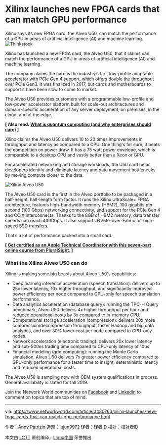 [#]: collector: (lujun9972)
[#]: translator: ( )
[#]: reviewer: ( )
[#]: publisher: ( )
[#]: url: ( )
[#]: subject: (Xilinx launches new FPGA cards that can match GPU performance)
[#]: via: (https://www.networkworld.com/article/3430763/xilinx-launches-new-fpga-cards-that-can-match-gpu-performance.html)
[#]: author: (Andy Patrizio https://www.networkworld.com/author/Andy-Patrizio/)

Xilinx launches new FPGA cards that can match GPU performance
======
Xilinx says its new FPGA card, the Alveo U50, can match the performance of a GPU in areas of artificial intelligence (AI) and machine learning.
![Thinkstock][1]

Xilinx has launched a new FPGA card, the Alveo U50, that it claims can match the performance of a GPU in areas of artificial intelligence (AI) and machine learning.

The company claims the card is the industry’s first low-profile adaptable accelerator with PCIe Gen 4 support, which offers double the throughput over PCIe Gen3. It was finalized in 2017, but cards and motherboards to support it have been slow to come to market.

The Alveo U50 provides customers with a programmable low-profile and low-power accelerator platform built for scale-out architectures and domain-specific acceleration of any server deployment, on premises, in the cloud, and at the edge.

**[ Also read: [What is quantum computing (and why enterprises should care)][2] ]**

Xilinx claims the Alveo U50 delivers 10 to 20 times improvements in throughput and latency as compared to a CPU. One thing's for sure, it beats the competition on power draw. It has a 75 watt power envelope, which is comparable to a desktop CPU and vastly better than a Xeon or GPU.

For accelerated networking and storage workloads, the U50 card helps developers identify and eliminate latency and data movement bottlenecks by moving compute closer to the data.

![Xilinx Alveo U50][3]

The Alveo U50 card is the first in the Alveo portfolio to be packaged in a half-height, half-length form factor. It runs the Xilinx UltraScale+ FPGA architecture, features high-bandwidth memory (HBM2), 100 gigabits per second (100 Gbps) networking connectivity, and support for the PCIe Gen 4 and CCIX interconnects. Thanks to the 8GB of HBM2 memory, data transfer speeds can reach 400Gbps. It also supports NVMe-over-Fabric for high-speed SSD transfers.

That’s a lot of performance packed into a small card.

**[ [Get certified as an Apple Technical Coordinator with this seven-part online course from PluralSight.][4] ]**

### What the Xilinx Alveo U50 can do

Xilinx is making some big boasts about Alveo U50's capabilities:

  * Deep learning inference acceleration (speech translation): delivers up to 25x lower latency, 10x higher throughput, and significantly improved power efficiency per node compared to GPU-only for speech translation performance.
  * Data analytics acceleration (database query): running the TPC-H Query benchmark, Alveo U50 delivers 4x higher throughput per hour and reduced operational costs by 3x compared to in-memory CPU.
  * Computational storage acceleration (compression): delivers 20x more compression/decompression throughput, faster Hadoop and big data analytics, and over 30% lower cost per node compared to CPU-only nodes.
  * Network acceleration (electronic trading): delivers 20x lower latency and sub-500ns trading time compared to CPU-only latency of 10us.
  * Financial modeling (grid computing): running the Monte Carlo simulation, Alveo U50 delivers 7x greater power efficiency compared to GPU-only performance for a faster time to insight, deterministic latency and reduced operational costs.



The Alveo U50 is sampling now with OEM system qualifications in process. General availability is slated for fall 2019.

Join the Network World communities on [Facebook][5] and [LinkedIn][6] to comment on topics that are top of mind.

--------------------------------------------------------------------------------

via: https://www.networkworld.com/article/3430763/xilinx-launches-new-fpga-cards-that-can-match-gpu-performance.html

作者：[Andy Patrizio][a]
选题：[lujun9972][b]
译者：[译者ID](https://github.com/译者ID)
校对：[校对者ID](https://github.com/校对者ID)

本文由 [LCTT](https://github.com/LCTT/TranslateProject) 原创编译，[Linux中国](https://linux.cn/) 荣誉推出

[a]: https://www.networkworld.com/author/Andy-Patrizio/
[b]: https://github.com/lujun9972
[1]: https://images.techhive.com/images/article/2014/04/bolts-of-light-speeding-through-the-acceleration-tunnel-95535268-100264665-large.jpg
[2]: https://www.networkworld.com/article/3275367/what-s-quantum-computing-and-why-enterprises-need-to-care.html
[3]: https://images.idgesg.net/images/article/2019/08/xilinx-alveo-u50-100808003-medium.jpg
[4]: https://pluralsight.pxf.io/c/321564/424552/7490?u=https%3A%2F%2Fwww.pluralsight.com%2Fpaths%2Fapple-certified-technical-trainer-10-11
[5]: https://www.facebook.com/NetworkWorld/
[6]: https://www.linkedin.com/company/network-world
